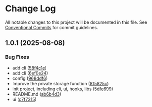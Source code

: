 # Change Log

All notable changes to this project will be documented in this file.
See [Conventional Commits](https://conventionalcommits.org) for commit guidelines.

## 1.0.1 (2025-08-08)


### Bug Fixes

* add cli ([58f4c1e](https://github.com-afan/a-fan-l/mystics/commit/58f4c1e6cabdae20551df4d61bee6500cb1ed2d0))
* add cli ([6ef0e24](https://github.com-afan/a-fan-l/mystics/commit/6ef0e24dd65fe70d94f470992fce4c40ab8c1ce6))
* config ([968ddf6](https://github.com-afan/a-fan-l/mystics/commit/968ddf6271f1019525cb3151edfee2adefd00b7a))
* Improve the private storage function ([815825c](https://github.com-afan/a-fan-l/mystics/commit/815825ce3b2f19f92dc9221cf76c5db851b57a3c))
* init project, including cli, ui, hooks, libs ([5dfe699](https://github.com-afan/a-fan-l/mystics/commit/5dfe699b143c3d0776624cef7df354e917376096))
* README.md ([ab6b4d3](https://github.com-afan/a-fan-l/mystics/commit/ab6b4d319da84981058083d44c86d240f3f42fbe))
* ui ([c7f7315](https://github.com-afan/a-fan-l/mystics/commit/c7f7315807bffdb8d7bcbab526bc1d2c296350fe))
